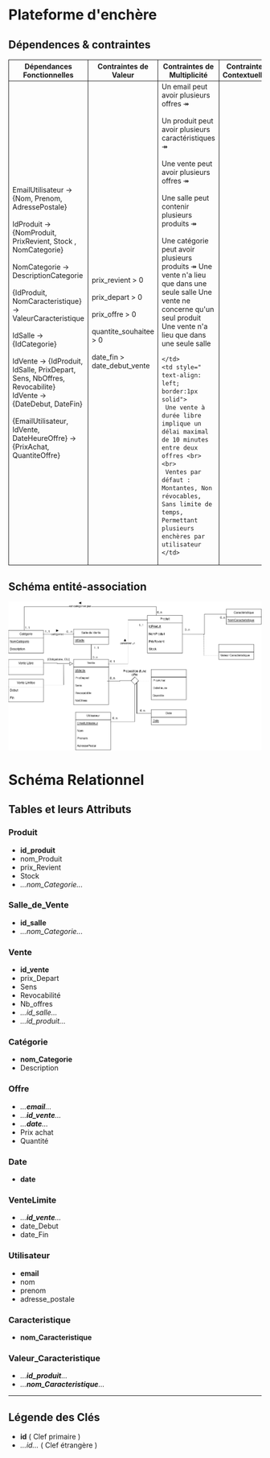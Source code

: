 # Plateforme d'enchère

## Dépendences & contraintes

<table>
  <tr>
    <th style="border:1px solid">Dépendances Fonctionnelles</th>
    <th style="border:1px solid">Contraintes de Valeur</th>
    <th style="border:1px solid">Contraintes de Multiplicité</th>
    <th style="border:1px solid">Contraintes Contextuelles</th>
  </tr>
  <tr>
    <td style=" text-align: left; border:1px solid">
     EmailUtilisateur → {Nom, Prenom, AdressePostale} <br><br>
     IdProduit → {NomProduit, PrixRevient, Stock , NomCategorie} <br><br>
     NomCategorie → DescriptionCategorie <br><br>
     {IdProduit, NomCaracteristique} → ValeurCaracteristique <br><br>
     IdSalle → {IdCategorie} <br><br>
     IdVente → {IdProduit, IdSalle, PrixDepart, Sens, NbOffres, Revocabilite} <br>
     IdVente → {DateDebut, DateFin}<br><br>
     {EmailUtilisateur, IdVente, DateHeureOffre} → {PrixAchat, QuantiteOffre}
    </td>
    <td style=" text-align: left;   border:1px solid">
     prix_revient > 0 <br><br>
     prix_depart > 0 <br><br>
     prix_offre > 0 <br><br>
     quantite_souhaitee > 0 <br><br>
     date_fin > date_debut_vente
    </td>
    <td style=" text-align: left; border:1px solid">
     Un email peut avoir plusieurs offres ↠ <br><br>
     Un produit peut avoir plusieurs caractéristiques ↠ <br><br>
     Une vente peut avoir plusieurs offres ↠ <br><br>
     Une salle peut contenir plusieurs produits ↠ <br><br>
     Une catégorie peut avoir plusieurs produits ↠
     Une vente n'a lieu que dans une seule salle
     Une vente ne concerne qu'un seul produit
     Une vente n'a lieu que dans une seule salle

    </td>
    <td style=" text-align: left; border:1px solid">
     Une vente à durée libre implique un délai maximal de 10 minutes entre deux offres <br><br>
     Ventes par défaut : Montantes, Non révocables, Sans limite de temps, Permettant plusieurs enchères par utilisateur
    </td>
  </tr>
</table>

## Schéma entité-association 

![Schéma entité relation](Schema_EA.png)

# Schéma Relationnel

## Tables et leurs Attributs

### Produit
- __id_produit__
- nom_Produit
- prix_Revient
- Stock
- _...nom_Categorie..._

### Salle_de_Vente
- __id_salle__
- _...nom_Categorie..._

### Vente
- **__id_vente__**
- prix_Depart
- Sens
- Revocabilité
- Nb_offres
- _...id_salle..._
- _...id_produit..._

### Catégorie
- __nom_Categorie__
- Description

### Offre
- _...__email__..._
- _...__id_vente__..._
- _...__date__..._
- Prix achat
- Quantité

### Date
- __date__

### VenteLimite
- _...__id_vente__..._
- date_Debut
- date_Fin

### Utilisateur
- __email__
- nom
- prenom
- adresse_postale

### Caracteristique
- __nom_Caracteristique__

### Valeur_Caracteristique
- _...__id_produit__..._
- _...__nom_Caracteristique__..._

---

## Légende des Clés

- __id__ ( Clef primaire )
- _...id..._ ( Clef étrangère )


